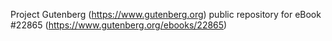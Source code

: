 Project Gutenberg (https://www.gutenberg.org) public repository for eBook #22865 (https://www.gutenberg.org/ebooks/22865)
